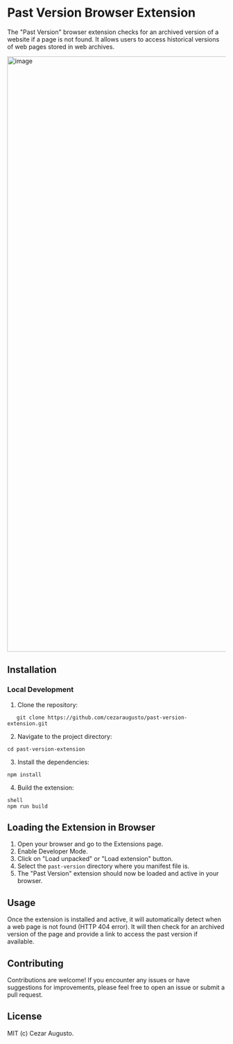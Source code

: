 # Past Version Browser Extension

The "Past Version" browser extension checks for an archived version of a website if a page is not found. It allows users to access historical versions of web pages stored in web archives.

<img width="1374" alt="image" src="https://github.com/extension-create/extension-create/assets/4672033/20272539-be2d-49e2-8345-fededf34c16d">

## Installation

### Local Development

1. Clone the repository:

```shell
   git clone https://github.com/cezaraugusto/past-version-extension.git
```

2. Navigate to the project directory:

```shell
cd past-version-extension
```

3. Install the dependencies:

```shell
npm install
```

4. Build the extension:

```
shell
npm run build
```

## Loading the Extension in Browser

1. Open your browser and go to the Extensions page.
2. Enable Developer Mode.
3. Click on "Load unpacked" or "Load extension" button.
4. Select the `past-version` directory where you manifest file is.
5. The "Past Version" extension should now be loaded and active in your browser.


## Usage
Once the extension is installed and active, it will automatically detect when a web page is not found (HTTP 404 error). It will then check for an archived version of the page and provide a link to access the past version if available.

## Contributing

Contributions are welcome! If you encounter any issues or have suggestions for improvements, please feel free to open an issue or submit a pull request.

## License

MIT (c) Cezar Augusto.